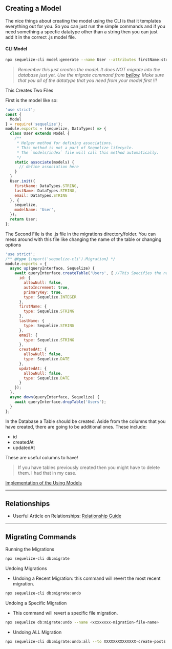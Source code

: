 ## Creating a Model

The nice things about creating the model using the CLI is that it templates everything out for you. So you can just run the simple commands and if you need something a specfic datatype other than a string then you can just add it in the correct .js model file.

#### CLI Model
```bash
npx sequelize-cli model:generate --name User --attributes firstName:string,lastName:string,email:string
```

> *Remember this just creates the model. It does NOT migrate into the database just yet. Use the migrate command from [bellow](#migrating-commands). Make sure that you all of the datatype that you need from your model first !!!*

This Creates Two Files

First is the model like so:
```javascript
'use strict';
const {
  Model
} = require('sequelize');
module.exports = (sequelize, DataTypes) => {
  class User extends Model {
    /**
     * Helper method for defining associations.
     * This method is not a part of Sequelize lifecycle.
     * The `models/index` file will call this method automatically.
     */
    static associate(models) {
      // define association here
    }
  }
  User.init({
    firstName: DataTypes.STRING,
    lastName: DataTypes.STRING,
    email: DataTypes.STRING
  }, {
    sequelize,
    modelName: 'User',
  });
  return User;
};

```
The Second File is the .js file in the migrations directory/folder. You can mess around with this file like changing the name of the table or changing options
```javascript
'use strict';
/** @type {import('sequelize-cli').Migration} */
module.exports = {
  async up(queryInterface, Sequelize) {
    await queryInterface.createTable('Users', { //This Specifies the name of the Table
      id: {
        allowNull: false,
        autoIncrement: true,
        primaryKey: true,
        type: Sequelize.INTEGER
      },
      firstName: {
        type: Sequelize.STRING
      },
      lastName: {
        type: Sequelize.STRING
      },
      email: {
        type: Sequelize.STRING
      },
      createdAt: {
        allowNull: false,
        type: Sequelize.DATE
      },
      updatedAt: {
        allowNull: false,
        type: Sequelize.DATE
      }
    });
  },
  async down(queryInterface, Sequelize) {
    await queryInterface.dropTable('Users');
  }
};

```


In the Database a Table should be created. Aside from the columns that you have created, there are going to be additional ones. These include:

- id
- createdAt
- updatedAt

These are useful columns to have!
> If you have tables previously created then you might have to delete them. I had that in my case.

[Implementation of the Using Models](https://www.youtube.com/watch?v=NXeDkp9BZAY&t=642s)

--- 
## Relationships

- Userful Article on Relationships: [Relationship Guide](https://medium.com/@eth3rnit3/sequelize-relationships-ultimate-guide-f26801a75554)
---

## Migrating Commands 

Running the Migrations
```bash
npx sequelize-cli db:migrate
```

Undoing Migrations

- Undoing a Recent Migration: this command will revert the most recent migration.
```bash
npx sequelize-cli db:migrate:undo
```
Undoing a Specific Migration
- This command will revert a specific file migration.
```bash
npx sequelize db:migrate:undo --name <xxxxxxxx-migration-file-name>
```

- Undoing ALL Migration
```bash
npx sequelize-cli db:migrate:undo:all --to XXXXXXXXXXXXXX-create-posts.js
```